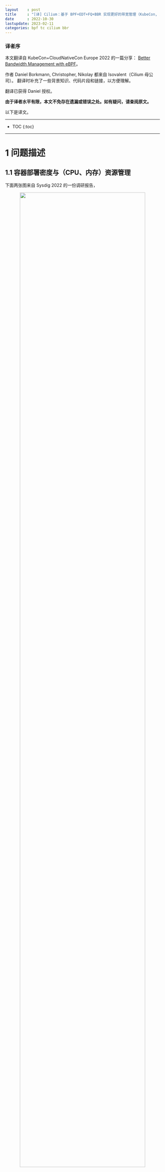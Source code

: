 ```yaml
---
layout    : post
title     : "[译] Cilium：基于 BPF+EDT+FQ+BBR 实现更好的带宽管理（KubeCon, 2022）"
date      : 2022-10-30
lastupdate: 2023-02-11
categories: bpf tc cilium bbr
---
```


### 译者序

本文翻译自 KubeCon+CloudNativeCon Europe 2022 的一篇分享：
[Better Bandwidth Management with eBPF](https://kccnceu2022.sched.com/event/ytsQ/better-bandwidth-management-with-ebpf-daniel-borkmann-christopher-m-luciano-isovalent)。

作者 Daniel Borkmann, Christopher, Nikolay 都来自 Isovalent（Cilium 母公司）。
翻译时补充了一些背景知识、代码片段和链接，以方便理解。

翻译已获得 Daniel 授权。

**由于译者水平有限，本文不免存在遗漏或错误之处。如有疑问，请查阅原文。**

以下是译文。

----

* TOC
{:toc}

----

# 1 问题描述

## 1.1 容器部署密度与（CPU、内存）资源管理

下面两张图来自 Sysdig 2022 的一份调研报告，

<p align="center"><img src="/assets/img/better-bw-manage-with-ebpf/container-usage-trends.png" width="90%" height="90%"></p>
<p align="center">Source: Sysdig 2022 Cloud Native Security and Usage Report</p>

1. 左图是容器的**<mark>部署密度分布</mark>**，比如 33% 的 k8s 用户中，每个 node 上平均会部署 16~25 个 Pod；
2. 右图是**<mark>每台宿主机上的容器中位数</mark>**，可以看到过去几年明显在不断增长。

这两个图说明：容器的部署密度越来越高。这导致的 CPU、内存等**<mark>资源竞争将更加激烈</mark>**，
如何管理资源的分配或配额就越来越重要。具体到 CPU 和 memory 这两种资源，
K8s 提供了 **<mark>resource requests/limits</mark>** 机制，用户或管理员可以指定一个
Pod **<mark>需要用到的资源量（requests）</mark>**和**<mark>最大能用的资源量（limits）</mark>**，

```yaml
apiVersion: v1
kind: Pod
metadata:
  name: frontend
spec:
  containers:
  - name: app
    image: nginx-slim:0.8
    resources:
      requests:         # 容器需要的资源量，kubelet 会将 pod 调度到剩余资源大于这些声明的 node 上去 
        memory: "64Mi"
        cpu: "250m"
      limits:           # 容器能使用的硬性上限（hard limit），超过这个阈值容器就会被 OOM kill
        memory: "128Mi"
        cpu: "500m"
```

* `kube-scheduler` 会将 pod 调度到能满足 `resource.requests` 声明的资源需求的 node 上；
* 如果 pod 运行之后使用的内存超过了 memory limits，就会被操作系统以 OOM （Out Of Memory）为由干掉。

这种针对 CPU 和 memory 的资源管理机制还是不错的，
那么，**<mark>网络方面有没有类似的机制呢</mark>**？

## 1.2 网络资源管理：带宽控制模型

先回顾下基础的网络知识。
下图是往返时延（Round-Trip）与 TCP 拥塞控制效果之间的关系，

<p align="center"><img src="/assets/img/better-bw-manage-with-ebpf/tcp-cc-states.png" width="60%" height="60%"></p>

结合
[<mark>流量控制（TC）五十年：从基于缓冲队列（Queue）到基于时间戳（EDT）的演进（Google, 2018）</mark>]({% link _posts/2022-10-07-traffic-control-from-queue-to-edt-zh.md %})，
这里只做几点说明：

1. TCP 的发送模型是**<mark>尽可能快</mark>**（As Fast As Possible, AFAP）
2. 网络流量主要是靠**<mark>网络设备上的出向队列</mark>**（device output queue）做**<mark>整形</mark>**（shaping）
3. **<mark>队列长度</mark>**（queue length）和**<mark>接收窗口</mark>**（receive window）决定了传输中的数据速率（in-flight rate）
4. “多快”（how fast）取决于**<mark>队列的 drain rate</mark>**

现在回到我们刚才提出的问题（k8s 网络资源管理），
在 K8s 中，有什么机制能限制 pod 的网络资源（带宽）使用量吗？

## 1.3 K8s 中的 pod 带宽管理

### 1.3.1 Bandwidth meta plugin

K8s 自带了一个限速（bandwidth enforcement）机制，但到目前为止还是 experimental 状态；
实现上是通过第三方的 bandwidth meta plugin，它会解析特定的 pod annotation，

* **<mark><code>kubernetes.io/ingress-bandwidth=XX</code></mark>**
* **<mark><code>kubernetes.io/egress-bandwidth=XX</code></mark>**

然后转化成对 pod 的具体限速规则，如下图所示，

<p align="center"><img src="/assets/img/better-bw-manage-with-ebpf/k8s-bw-plugin.png" width="100%" height="100%"></p>
<p align="center">Fig. Bandwidth meta plugin 解析 pod annotation，并通过 TC TBF 实现限速</p>

bandwidth meta plugin 是一个 CNI plugin，底层利用 Linux TC 子系统中的 TBF，
所以最后转化成的是 **<mark>TC 限速规则，加在容器的 veth pair 上（宿主机端）</mark>**。

这种方式确实能实现 pod 的限速功能，但也存在很严重的问题，我们来分别看一下出向和入向的工作机制。

> 在进入下文之前，有两点重要说明：
> 
> 1. 限速只能在出向（egress）做。为什么？可参考 [<mark>《Linux 高级路由与流量控制手册（2012）》第九章：用 tc qdisc 管理 Linux 网络带宽</mark>]({% link _posts/2020-10-08-lartc-qdisc-zh.md %})；
> 2. veth pair 宿主机端的流量方向与 pod 的流量方向完全相反，也就是
> **<mark>pod 的 ingress 对应宿主机端 veth 的 egress</mark>**，反之亦然。
>
> 译注。

### 1.3.2 入向（ingress）限速存在的问题

**<mark>对于 pod ingress 限速，需要在宿主机端 veth 的 egress 路径上设置规则</mark>**。
例如，对于入向 `kubernetes.io/ingress-bandwidth="50M"` 的声明，会落到 veth 上的 TBF qdisc 上：

<p align="center"><img src="/assets/img/better-bw-manage-with-ebpf/bw-plugin-ingress-1.png" width="80%" height="80%"></p>

TBF（Token Bucket Filter）是个令牌桶，所有连接/流量都要经过**<mark>单个队列</mark>**排队处理，如下图所示：

<p align="center"><img src="/assets/img/better-bw-manage-with-ebpf/bw-plugin-ingress-2.png" width="80%" height="80%"></p>

在设计上存在的问题：

1. TBF qdisc **<mark>所有 CPU 共享一个锁</mark>**（著名的 qdisc root lock），因此存在锁竞争；流量越大锁开销越大；
2. **<mark>veth pair 是单队列</mark>**（single queue）虚拟网络设备，因此物理网卡的
  多队列（multi queue，不同 CPU 处理不同 queue，并发）优势到了这里就没用了，
  大家还是要走到同一个队列才能进到 pod；
3. 在入向排队是不合适的（no-go），会占用大量系统资源和缓冲区开销（bufferbloat）。

### 1.3.3 出向（egress）限速存在的问题

出向工作原理：

* Pod egress 对应 veth 主机端的 ingress，**<mark>ingress 是不能做整形的，因此加了一个 ifb 设备</mark>**；
* 所有从 veth 出来的流量会被重定向到 ifb 设备，通过 ifb TBF qdisc 设置容器限速。

<p align="center"><img src="/assets/img/better-bw-manage-with-ebpf/bw-plugin-egress-1.png" width="80%" height="80%"></p>

存在的问题：

1. **<mark>原来只需要在物理网卡排队</mark>**（一般都会设置一个默认 qdisc，例如
  `pfifo_fast/fq_codel/noqueue`），现在又多了一层 ifb 设备排队，缓冲区膨胀（bufferbloat）；
2. 与 ingress 一样，存在 **<mark>root qdisc lock 竞争</mark>**，所有 CPU 共享；
3. **<mark>干扰 TCP Small Queues (TSQ) 正常工作</mark>**；TSQ 作用是**<mark>减少 bufferbloat</mark>**，
  工作机制是觉察到发出去的包还没有被有效处理之后就减少发包；ifb 使得包都缓存在 qdisc 中，
  使 TSQ 误以为这些包都已经发出去了，实际上还在主机内。
4. **<mark>延迟显著增加</mark>**：每个 pod 原来只需要 2 个网络设备，现在需要 3 个，增加了大量 queueing 逻辑。

<p align="center"><img src="/assets/img/better-bw-manage-with-ebpf/lots-of-queues.png" width="50%" height="50%"></p>

### 1.3.4 Bandwidth meta plugin 问题总结

总结起来：

1. 扩展性差，性能无法随 CPU 线性扩展（root qdisc lock 被所有 CPU 共享导致）；
2. 导致额外延迟；
3. 占用额外资源，缓冲区膨胀。

因此**<mark>不适用于生产环境</mark>**；

# 2 解决思路

> 这一节是介绍 Google 的基础性工作，作者引用了 
> [Evolving from AFAP: Teaching NICs about time (Netdev, 2018)](https://www.youtube.com/watch?v=MAni0_lN7zE)
> 中的一些内容；之前我们已翻译，见
> [<mark>流量控制（TC）五十年：从基于缓冲队列（Queue）到基于时间（EDT）的演进（Google, 2018）</mark>]({% link _posts/2022-10-07-traffic-control-from-queue-to-edt-zh.md %})，
> 因此一些内容不再赘述，只列一下要点。
>
> 译注。

## 2.1 回归源头：TCP “尽可能快”发送模型存在的缺陷

<p align="center"><img src="/assets/img/traffic-control-from-queue-to-edt/queue-bottleneck.png" width="90%" height="90%"></p>
<p align="center">Fig. 根据排队论，实际带宽接近瓶颈带宽时，延迟将急剧上升</p>

## 2.2 思路转变：不再基于排队（queue），而是基于时间戳（EDT）

两点核心转变：

1. 每个包（skb）打上一个**<mark>最早离开时间</mark>**（Earliest Departure Time, EDT），也就是最早可以发送的时间戳；
2. 用**<mark>时间轮调度器</mark>**（timing-wheel scheduler）替换原来的**<mark>出向缓冲队列</mark>**（qdisc queue）

<p align="center"><img src="/assets/img/traffic-control-from-queue-to-edt/token-bucket-vs-edt.png" width="100%" height="100%"></p>
<p align="center">Fig. 传统基于 queue 的流量整形器 vs. 新的基于 EDT 的流量整形器</p>

## 2.3 3 EDT/timing-wheel 应用到 K8s

有了这些技术基础，我们接下来看如何应用到 K8s。

# 3 Cilium 原生 pod 限速方案

## 3.1 整体设计：基于 BPF+EDT 实现容器限速

Cilium 的 bandwidth manager，

* 基于 eBPF+EDT，实现了**<mark>无锁</mark>** 的 pod 限速功能；
* **<mark>在物理网卡（或 bond 设备）而不是 veth 上限速</mark>**，避免了 bufferbloat，也不会扰乱 TCP TSQ 功能。
* **<mark>不需要进入协议栈</mark>**，Cilium 的 BPF host routing 功能，使得 FIB
  lookup 等过程**<mark>完全在 TC eBPF 层完成</mark>**，并且能**<mark>直接转发到网络设备</mark>**。
* 在物理网卡（或 bond 设备）上添加 MQ/FQ，实现**<mark>时间轮调度</mark>**。

<p align="center"><img src="/assets/img/better-bw-manage-with-ebpf/cilium-bw-rate-limit.png" width="80%" height="80%"></p>

## 3.2 工作流程

在之前的分享
[<mark>为 K8s workload 引入的一些 BPF datapath 扩展（LPC, 2021）</mark>]({% link _posts/2021-11-24-bpf-datapath-extensions-for-k8s-zh.md %})
中已经有比较详细的介绍，这里在重新整理一下。

Cilium attach 到宿主机的物理网卡（或 bond 设备），在 BPF 程序中为每个包设置 timestamp，
然后通过 earliest departure time 在 fq 中实现限速，下图：

> 注意：容器限速是在**<mark>物理网卡</mark>**上做的，而不是在每个 pod 的 veth 设备上。这跟之前基于 ifb 的限速方案有很大不同。

<p align="center"><img src="/assets/img/bpf-datapath-ext-for-k8s/pod-egress-rate-limit.png" width="60%" height="60%"></p>
<p align="center">Fig. Cilium 基于 BPF+EDT 的容器限速方案（逻辑架构）</p>

从上到下三个步骤：

1. **<mark>BPF 程序</mark>**：管理（计算和设置） skb 的 departure timestamp；
2. TC **<mark>qdisc (multi-queue) 发包调度</mark>**；
3. **<mark>物理网卡的队列</mark>**。

> 如果宿主机使用了 bond，那么**<mark>根据 bond 实现方式的不同，FQ 的数量会不一样</mark>**，
> 可通过 **<mark><code>tc -s -d qdisc show dev {bond}</code></mark>** 查看实际状态。具体来说，
>
> * Linux bond [默认支持多队列（multi-queue），会默认创建 16 个 queue](https://www.kernel.org/doc/Documentation/networking/bonding.txt)，
>   每个 queue 对应一个 FQ，挂在一个 MQ 下面，也就是上面图中画的；
> * OVS bond 不支持 MQ，因此只有一个 FQ（v2.3 等老版本行为，新版本不清楚）。
>
> bond 设备的 TXQ 数量，可以通过 **<mark><code>ls /sys/class/net/{dev}/queues/</code></mark>** 查看。
> 物理网卡的 TXQ 数量也可以通过以上命令看，但 **<mark><code>ethtool -l {dev}</code></mark>**
> 看到的信息更多，包括了最大支持的数量和实际启用的数量。
>
> 译注。

## 3.3 数据包处理过程

先复习下 Cilium datapath，细节见 2020 年的分享：

<p align="center"><img src="/assets/img/bpf-datapath-ext-for-k8s/datapath-forwarding.png" width="60%" height="60%"></p>

egress 限速工作流程：

<p align="center"><img src="/assets/img/bpf-datapath-ext-for-k8s/datapath-works-today.png" width="80%" height="80%"></p>

1. Pod egress 流量从容器进入宿主机，此时会发生 **<mark>netns 切换</mark>**，但 socket 信息 **<mark><code>skb->sk</code></mark>** 不会丢失；
2. Host 端 **<mark>veth 上的 BPF</mark>** 标记（marking）包的 aggregate（queue_mapping），见 [Cilium 代码](https://github.com/cilium/cilium/blob/v1.10/bpf/lib/edt.h)；
3. **<mark>物理网卡上的 BPF</mark>** 程序根据 aggregate 设置的限速参数，**<mark>设置每个包的时间戳</mark>** `skb->tstamp`；
4. **<mark>FQ+MQ</mark>** 基本实现了一个 timing-wheel 调度器，根据 `skb->tstamp` 调度发包。

过程中用**<mark>到了 bpf map 存储 aggregate 信息</mark>**。

## 3.4 性能对比：Cilium vs. Bandwidth meta plugin

netperf 压测。

同样限速 100M，延迟下降：

<p align="center"><img src="/assets/img/better-bw-manage-with-ebpf/edt-vs-tbf-perf-1.png" width="80%" height="80%"></p>

同样限速 100M，TPS：

<p align="center"><img src="/assets/img/better-bw-manage-with-ebpf/edt-vs-tbf-perf-2.png" width="80%" height="80%"></p>

## 3.4 小结

主机内的问题解决了，那更大范围 —— 即公网带宽 —— 管理呢？

<p align="center"><img src="/assets/img/better-bw-manage-with-ebpf/internet-traffic.png" width="70%" height="70%"></p>

别着急，**<mark>EDT 还能支持 BBR</mark>**。

# 4 公网传输：Cilium 基于 BBR 的带宽管理

## 4.1 BBR 基础

> 完整 BBR 设计可参考
> [<mark>(论文) BBR：基于拥塞（而非丢包）的拥塞控制（ACM, 2017）</mark>]({ % link _posts/2022-01-02-bbr-paper-zh.md %})。
> 译注。

### 4.1.1 设计初衷

<p align="center"><img src="/assets/img/better-bw-manage-with-ebpf/bbr-1.png" width="95%" height="95%"></p>

### 4.1.2 性能对比：bbr vs. cubic

<p align="center"><img src="/assets/img/better-bw-manage-with-ebpf/bbr-vs-cubic-table.png" width="80%" height="80%"></p>

**<mark>CUBIC + fq_codel</mark>**：

<p align="center"><img src="/assets/img/better-bw-manage-with-ebpf/bbr-vs-cubic-perf-1.png" width="80%" height="80%"></p>

**<mark>BBR + FQ (for EDT)</mark>**：

<p align="center"><img src="/assets/img/better-bw-manage-with-ebpf/bbr-vs-cubic-perf-2.png" width="80%" height="80%"></p>

效果非常明显。

## 4.2 BBR + K8s/Cilium

### 4.2.1 存在的问题：跨 netns 时，`skb->tstamp` 被重置

BBR 能不能用到 k8s 里面呢？

* BBR + FQ 机制上是能协同工作的；但是，
* 内核在 skb 离开 pod netns 时，将 skb 的时间戳清掉了，导致包进入 host netns 之后没有时间戳，FQ 无法工作

问题如下图所示，

<p align="center"><img src="/assets/img/better-bw-manage-with-ebpf/pod-bbr-1.png" width="80%" height="80%"></p>

### 4.2.2 为什么被重置

下面介绍一些背景，为什么这个 ts 会被重置。

> 几种时间规范：https://www.cl.cam.ac.uk/~mgk25/posix-clocks.html

对于包的时间戳 `skb->tstamp`，内核**<mark>根据包的方向（RX/TX）不同而使用的两种时钟源</mark>**：

* **<mark>Ingress 使用 CLOCK_TAI</mark>** (TAI: international atomic time)
* **<mark>Egress 使用 CLOCK_MONOTONIC</mark>**（也是 **<mark>FQ 使用的时钟类型</mark>**）

如果不重置，将包**<mark>从 RX 转发到 TX 会导致包在 FQ 中被丢弃</mark>**，因为
[超过 FQ 的 drop horizon](https://github.com/torvalds/linux/blob/v5.10/net/sched/sch_fq.c#L463)。
FQ `horizon` [默认是 10s](https://github.com/torvalds/linux/blob/v5.10/net/sched/sch_fq.c#L950)。

> `horizon` 是 FQ 的一个配置项，表示一个时间长度，
> 在 [net_sched: sch_fq: add horizon attribute](https://github.com/torvalds/linux/commit/39d010504e6b) 引入，
>
> ```
> QUIC servers would like to use SO_TXTIME, without having CAP_NET_ADMIN,
> to efficiently pace UDP packets.
> 
> As far as sch_fq is concerned, we need to add safety checks, so
> that a buggy application does not fill the qdisc with packets
> having delivery time far in the future.
> 
> This patch adds a configurable horizon (default: 10 seconds),
> and a configurable policy when a packet is beyond the horizon
> at enqueue() time:
> - either drop the packet (default policy)
> - or cap its delivery time to the horizon.
> ```
>
> 简单来说，如果一个**<mark>包的时间戳离现在太远，就直接将这个包
> 丢弃，或者将其改为一个上限值</mark>**（cap），以便节省队列空间；否则，这种
> 包太多的话，队列可能会被塞满，导致时间戳比较近的包都无法正常处理。
> [内核代码](https://github.com/torvalds/linux/blob/v5.10/net/sched/sch_fq.c#L436)如下：
>
> ```c
> static bool fq_packet_beyond_horizon(const struct sk_buff *skb, const struct fq_sched_data *q)
> {
>     return unlikely((s64)skb->tstamp > (s64)(q->ktime_cache + q->horizon));
> }
> ```
>
> 译注。

另外，现在给定一个包，我们**<mark>无法判断它用的是哪种 timestamp</mark>**，因此只能用这种 reset 方式。

### 4.2.3 能将 `skb->tstamp` 统一到同一种时钟吗？

其实最开始，TCP **<mark>EDT 用的也是 CLOCK_TAI 时钟</mark>**。
但有人在[邮件列表](https://lore.kernel.org/netdev/2185d09d-90e1-81ef-7c7f-346eeb951bf4@gmail.com/)
里反馈说，某些特殊的嵌入式设备上重启会导致时钟漂移 50 多年。所以后来
**<mark>EDT 又回到了 monotonic 时钟</mark>**，而我们必须跨 netns 时 reset。

我们做了个原型验证，新加一个 bit `skb->tstamp_base` 来解决这个问题，

* 0 表示使用的 TAI，
* 1 表示使用的 MONO，

然后，

* TX/RX 通过 `skb_set_tstamp_{mono,tai}(skb, ktime)` helper 来获取这个值，
* `fq_enqueue()` 先检查 timestamp 类型，如果不是 MONO，就 reset `skb->tstamp`

此外，

* 转发逻辑中所有 `skb->tstamp = 0` 都可以删掉了
* skb_mstamp_ns union 也可能删掉了
* 在 RX 方向，`net_timestamp_check()` 必须推迟到 tc ingress 之后执行

### 4.2.4 解决

我们和 Facebook 的朋友合作，已经解决了这个问题，在跨 netns 时保留时间戳，
patch 并合并到了 **<mark><code>kernel 5.18+</code></mark>**。
因此 BBR+EDT 可以工作了，

<p align="center"><img src="/assets/img/better-bw-manage-with-ebpf/pod-bbr-2.png" width="80%" height="80%"></p>

## 4.3 Demo（略）

K8s/Cilium backed video streaming service: CUBIC vs. BBR

## 4.4 BBR 使用注意事项

1. 如果同一个环境（例如数据中心）同时启用了 BBR 和 CUBIC，那使用 **<mark>BBR 的机器会抢占更多的带宽</mark>**，造成不公平（unfaireness）；

    <p align="center"><img src="/assets/img/better-bw-manage-with-ebpf/bbr-usage-considerations.png" width="95%" height="95%"></p>

2. BBR 会触发**<mark>更高的 TCP 重传速率</mark>**，这源自它**<mark>更加主动或激进的探测机制</mark>**
  （higher TCP retransmission rate due to more aggressive probing）；

**<mark>BBRv2 致力于解决以上问题</mark>**。

# 5 总结及致谢

## 5.1 问题回顾与总结

1. K8s 带宽限速功能可以做地更好；
2. Cilium 的原生带宽限速功能（v1.12 GA）

    1. 基于 BPF+EDT 的高效实现
    2. **<mark>第一个支持 Pod 使用 BBR (及 socket pacing）的 CNI 插件</mark>**
    3. 特别说明：**<mark>要实现这样的架构，只能用 eBPF</mark>**（realizing such architecture only possible with eBPF）

## 5.2 致谢

* Van Jacobson
* Eric Dumazet
* Vytautas Valancius
* Stanislav Fomichev
* Martin Lau
* John Fastabend
* Cilium, eBPF & netdev kernel community

# 6 Cilium 限速方案存在的问题（译注）

Cilium 的限速功能[我们]({% link _posts/2022-09-28-trip-large-scale-cloud-native-networking-and-security-with-cilium-ebpf.md %})
在 v1.10 就在用了，但是使用下来发现两个问题，

1. ~~启用 bandwidth manager 之后，Cilium 会 hardcode somaxconn、netdev_max_backlog 等内核参数，覆盖掉用户自己的内核调优；~~
  [2022.12 已解决](https://github.com/cilium/cilium/pull/22468)

   例如，如果 node `netdev_max_backlog=8192`，那 Cilium 启动之后，
   就会把它强制覆盖成 1000，导致在大流量场景因为宿主机这个配置太小而出现丢包。

2. **<mark>启用 bandwidth manager 再禁用时，并不会恢复到原来的 qdisc 配置</mark>**，MQ/FQ 是残留的，导致大流量容器被限流（throttle）。

    例如，如果原来物理网卡使用的默认 `pfifo_fast` qdisc，或者 bond 设备默认使用
    的 `noqueue`，那启用再禁用之后，并不会恢复到原来的 qdisc 配置。残留 FQ 的一
    个副作用就是**<mark>大流量容器的偶发网络延迟</mark>**，因为 FQ 要保证 flow
    级别的公平（而实际上很多场景下并不需要这个公平，总带宽不超就行了）。

    查看曾经启用 bandwidth manager，但现在已经禁用它的 node，可以看到 MQ/FQ 还在，

    ```shell
    $ tc qdisc show dev bond0
    qdisc mq 8042: root
    qdisc fq 0: parent 8042:10 limit 10000p flow_limit 100p buckets 1024 quantum 3028 initial_quantum 15140
    qdisc fq 0: parent 8042:f limit 10000p flow_limit 100p buckets 1024 quantum 3028 initial_quantum 15140
    ...
    qdisc fq 0: parent 8042:b limit 10000p flow_limit 100p buckets 1024 quantum 3028 initial_quantum 15140
    ```

    是否发生过限流可以在 tc qdisc 统计中看到：

    ```shell 
    $ tc -s -d qdisc show dev bond0
    qdisc fq 800b: root refcnt 2 limit 10000p flow_limit 100p buckets 1024 orphan_mask 1023 quantum 3028 initial_quantum 15140 refill_delay 40.0ms
     Sent 1509456302851808 bytes 526229891 pkt (dropped 176, overlimits 0 requeues 0)
     backlog 3028b 2p requeues 0
      15485 flows (15483 inactive, 1 throttled), next packet delay 19092780 ns
      2920858688 gc, 0 highprio, 28601458986 throttled, 6397 ns latency, 176 flows_plimit
      6 too long pkts, 0 alloc errors
    ```

    要恢复原来的配置，目前我们只能手动删掉 MQ/FQ。根据内核代码分析及实际测试，删除 qdisc 的操作是无损的，

    ```shell
    $ tc qdisc del dev bond0 root
    $ tc qdisc show dev bond0
    qdisc noqueue 0: root refcnt 2
    qdisc clsact ffff: parent ffff:fff1
    ```
